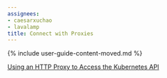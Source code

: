 ```yaml
---
assignees:
- caesarxuchao
- lavalamp
title: Connect with Proxies
---
```


{% include user-guide-content-moved.md %}

[Using an HTTP Proxy to Access the Kubernetes API](/docs/tasks/access-kubernetes-api/http-proxy-access-api/)
